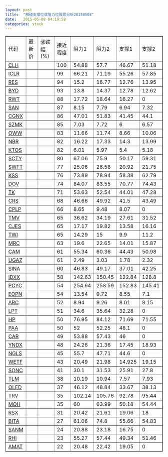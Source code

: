 ```yaml
---
layout: post
title:  "触碰支撑位或阻力位股票分析20150508"
date:   2015-05-08 04:19:58
categories: stock
---
```

<script type="text/javascript">
var stockList = []
stockList.push('gb_clh');
stockList.push('gb_iclr');
stockList.push('gb_res');
stockList.push('gb_byd');
stockList.push('gb_rwt');
stockList.push('gb_san');
stockList.push('gb_cgnx');
stockList.push('gb_szmk');
stockList.push('gb_oww');
stockList.push('gb_nbr');
stockList.push('gb_ktos');
stockList.push('gb_scty');
stockList.push('gb_swft');
stockList.push('gb_kss');
stockList.push('gb_dov');
stockList.push('gb_tk');
stockList.push('gb_crs');
stockList.push('gb_cplp');
stockList.push('gb_tmv');
stockList.push('gb_cjes');
stockList.push('gb_twi');
stockList.push('gb_mrc');
stockList.push('gb_cam');
stockList.push('gb_ugaz');
stockList.push('gb_sina');
stockList.push('gb_idxx');
stockList.push('gb_pcyc');
stockList.push('gb_eopn');
stockList.push('gb_arc');
stockList.push('gb_lpt');
stockList.push('gb_hp');
stockList.push('gb_paa');
stockList.push('gb_car');
stockList.push('gb_yndx');
stockList.push('gb_ngls');
stockList.push('gb_wetf');
stockList.push('gb_sonc');
stockList.push('gb_tlm');
stockList.push('gb_oled');
stockList.push('gb_trv');
stockList.push('gb_moh');
stockList.push('gb_rsx');
stockList.push('gb_bita');
stockList.push('gb_sanm');
stockList.push('gb_rhi');
stockList.push('gb_amat');
</script>
<table border="1">
 <tr>
 <td>代码</td>
 <td>最新价</td>
 <td>涨跌幅(%)</td>
 <td>接近程度</td>
 <td>阻力1</td>
 <td>阻力2</td>
 <td>支撑1</td>
 <td>支撑2</td>
</tr>
  <tr id="clh" class="red">
  <td><a href="http://stock.finance.sina.com.cn/usstock/quotes/CLH.html" target="_blank">CLH</a></td><td></td><td></td><td>100</td><td>54.88</td><td>57.7</td><td>46.67</td><td>51.18</td></tr>
  <tr id="iclr" class="red">
  <td><a href="http://stock.finance.sina.com.cn/usstock/quotes/ICLR.html" target="_blank">ICLR</a></td><td></td><td></td><td>99</td><td>66.21</td><td>71.19</td><td>55.26</td><td>57.85</td></tr>
  <tr id="res" class="red">
  <td><a href="http://stock.finance.sina.com.cn/usstock/quotes/RES.html" target="_blank">RES</a></td><td></td><td></td><td>94</td><td>15.2</td><td>16.77</td><td>12.76</td><td>13.95</td></tr>
  <tr id="byd" class="red">
  <td><a href="http://stock.finance.sina.com.cn/usstock/quotes/BYD.html" target="_blank">BYD</a></td><td></td><td></td><td>93</td><td>13.8</td><td>14.37</td><td>12.78</td><td>12.62</td></tr>
  <tr id="rwt" class="green">
  <td><a href="http://stock.finance.sina.com.cn/usstock/quotes/RWT.html" target="_blank">RWT</a></td><td></td><td></td><td>88</td><td>17.72</td><td>18.64</td><td>16.27</td><td>0</td></tr>
  <tr id="san" class="green">
  <td><a href="http://stock.finance.sina.com.cn/usstock/quotes/SAN.html" target="_blank">SAN</a></td><td></td><td></td><td>87</td><td>8.15</td><td>7.79</td><td>6.94</td><td>7.32</td></tr>
  <tr id="cgnx" class="red">
  <td><a href="http://stock.finance.sina.com.cn/usstock/quotes/CGNX.html" target="_blank">CGNX</a></td><td></td><td></td><td>86</td><td>47.01</td><td>51.83</td><td>41.45</td><td>44.1</td></tr>
  <tr id="szmk" class="green">
  <td><a href="http://stock.finance.sina.com.cn/usstock/quotes/SZMK.html" target="_blank">SZMK</a></td><td></td><td></td><td>85</td><td>7.03</td><td>7.72</td><td>6</td><td>6.57</td></tr>
  <tr id="oww" class="red">
  <td><a href="http://stock.finance.sina.com.cn/usstock/quotes/OWW.html" target="_blank">OWW</a></td><td></td><td></td><td>83</td><td>11.66</td><td>11.74</td><td>8.66</td><td>10.06</td></tr>
  <tr id="nbr" class="red">
  <td><a href="http://stock.finance.sina.com.cn/usstock/quotes/NBR.html" target="_blank">NBR</a></td><td></td><td></td><td>82</td><td>16.22</td><td>17.33</td><td>14.3</td><td>13.99</td></tr>
  <tr id="ktos" class="green">
  <td><a href="http://stock.finance.sina.com.cn/usstock/quotes/KTOS.html" target="_blank">KTOS</a></td><td></td><td></td><td>82</td><td>6.01</td><td>5.97</td><td>5.4</td><td>5.18</td></tr>
  <tr id="scty" class="green">
  <td><a href="http://stock.finance.sina.com.cn/usstock/quotes/SCTY.html" target="_blank">SCTY</a></td><td></td><td></td><td>80</td><td>67.06</td><td>75.9</td><td>50.17</td><td>59.31</td></tr>
  <tr id="swft" class="red">
  <td><a href="http://stock.finance.sina.com.cn/usstock/quotes/SWFT.html" target="_blank">SWFT</a></td><td></td><td></td><td>77</td><td>25.06</td><td>26.58</td><td>20.92</td><td>21.75</td></tr>
  <tr id="kss" class="red">
  <td><a href="http://stock.finance.sina.com.cn/usstock/quotes/KSS.html" target="_blank">KSS</a></td><td></td><td></td><td>76</td><td>73.89</td><td>78.94</td><td>58.38</td><td>62.79</td></tr>
  <tr id="dov" class="green">
  <td><a href="http://stock.finance.sina.com.cn/usstock/quotes/DOV.html" target="_blank">DOV</a></td><td></td><td></td><td>74</td><td>84.07</td><td>83.55</td><td>70.77</td><td>74.43</td></tr>
  <tr id="tk" class="green">
  <td><a href="http://stock.finance.sina.com.cn/usstock/quotes/TK.html" target="_blank">TK</a></td><td></td><td></td><td>71</td><td>53.63</td><td>52.54</td><td>44.01</td><td>47.28</td></tr>
  <tr id="crs" class="green">
  <td><a href="http://stock.finance.sina.com.cn/usstock/quotes/CRS.html" target="_blank">CRS</a></td><td></td><td></td><td>68</td><td>46.66</td><td>49.92</td><td>41.5</td><td>43.49</td></tr>
  <tr id="cplp" class="red">
  <td><a href="http://stock.finance.sina.com.cn/usstock/quotes/CPLP.html" target="_blank">CPLP</a></td><td></td><td></td><td>66</td><td>8.65</td><td>9.48</td><td>8.07</td><td>0</td></tr>
  <tr id="tmv" class="green">
  <td><a href="http://stock.finance.sina.com.cn/usstock/quotes/TMV.html" target="_blank">TMV</a></td><td></td><td></td><td>65</td><td>36.62</td><td>34.19</td><td>27.61</td><td>31.52</td></tr>
  <tr id="cjes" class="red">
  <td><a href="http://stock.finance.sina.com.cn/usstock/quotes/CJES.html" target="_blank">CJES</a></td><td></td><td></td><td>65</td><td>17.17</td><td>19.82</td><td>13.58</td><td>16.16</td></tr>
  <tr id="twi" class="green">
  <td><a href="http://stock.finance.sina.com.cn/usstock/quotes/TWI.html" target="_blank">TWI</a></td><td></td><td></td><td>65</td><td>14.29</td><td>15</td><td>9.9</td><td>11.2</td></tr>
  <tr id="mrc" class="green">
  <td><a href="http://stock.finance.sina.com.cn/usstock/quotes/MRC.html" target="_blank">MRC</a></td><td></td><td></td><td>63</td><td>19.6</td><td>22.65</td><td>14.01</td><td>15.87</td></tr>
  <tr id="cam" class="green">
  <td><a href="http://stock.finance.sina.com.cn/usstock/quotes/CAM.html" target="_blank">CAM</a></td><td></td><td></td><td>61</td><td>55.34</td><td>60.36</td><td>44.43</td><td>50.98</td></tr>
  <tr id="ugaz" class="red">
  <td><a href="http://stock.finance.sina.com.cn/usstock/quotes/UGAZ.html" target="_blank">UGAZ</a></td><td></td><td></td><td>61</td><td>2.49</td><td>3.03</td><td>1.78</td><td>2.32</td></tr>
  <tr id="sina" class="green">
  <td><a href="http://stock.finance.sina.com.cn/usstock/quotes/SINA.html" target="_blank">SINA</a></td><td></td><td></td><td>60</td><td>46.83</td><td>49.17</td><td>37.01</td><td>42.25</td></tr>
  <tr id="idxx" class="green">
  <td><a href="http://stock.finance.sina.com.cn/usstock/quotes/IDXX.html" target="_blank">IDXX</a></td><td></td><td></td><td>58</td><td>142.63</td><td>150.45</td><td>122.84</td><td>128.8</td></tr>
  <tr id="pcyc" class="green">
  <td><a href="http://stock.finance.sina.com.cn/usstock/quotes/PCYC.html" target="_blank">PCYC</a></td><td></td><td></td><td>54</td><td>254.64</td><td>258.59</td><td>152.83</td><td>145.41</td></tr>
  <tr id="eopn" class="green">
  <td><a href="http://stock.finance.sina.com.cn/usstock/quotes/EOPN.html" target="_blank">EOPN</a></td><td></td><td></td><td>54</td><td>13.54</td><td>9.72</td><td>8.55</td><td>7.1</td></tr>
  <tr id="arc" class="green">
  <td><a href="http://stock.finance.sina.com.cn/usstock/quotes/ARC.html" target="_blank">ARC</a></td><td></td><td></td><td>52</td><td>8.94</td><td>9.26</td><td>8.01</td><td>8.15</td></tr>
  <tr id="lpt" class="red">
  <td><a href="http://stock.finance.sina.com.cn/usstock/quotes/LPT.html" target="_blank">LPT</a></td><td></td><td></td><td>51</td><td>34.6</td><td>35.64</td><td>32.28</td><td>0</td></tr>
  <tr id="hp" class="red">
  <td><a href="http://stock.finance.sina.com.cn/usstock/quotes/HP.html" target="_blank">HP</a></td><td></td><td></td><td>50</td><td>76.95</td><td>84.12</td><td>71.69</td><td>71.55</td></tr>
  <tr id="paa" class="green">
  <td><a href="http://stock.finance.sina.com.cn/usstock/quotes/PAA.html" target="_blank">PAA</a></td><td></td><td></td><td>50</td><td>52</td><td>52.25</td><td>48.1</td><td>0</td></tr>
  <tr id="car" class="red">
  <td><a href="http://stock.finance.sina.com.cn/usstock/quotes/CAR.html" target="_blank">CAR</a></td><td></td><td></td><td>49</td><td>53.88</td><td>57.43</td><td>46</td><td>0</td></tr>
  <tr id="yndx" class="green">
  <td><a href="http://stock.finance.sina.com.cn/usstock/quotes/YNDX.html" target="_blank">YNDX</a></td><td></td><td></td><td>48</td><td>24.26</td><td>21.36</td><td>17.45</td><td>18.93</td></tr>
  <tr id="ngls" class="green">
  <td><a href="http://stock.finance.sina.com.cn/usstock/quotes/NGLS.html" target="_blank">NGLS</a></td><td></td><td></td><td>45</td><td>55.7</td><td>47.71</td><td>44.6</td><td>0</td></tr>
  <tr id="wetf" class="green">
  <td><a href="http://stock.finance.sina.com.cn/usstock/quotes/WETF.html" target="_blank">WETF</a></td><td></td><td></td><td>43</td><td>20.49</td><td>21.98</td><td>14.925</td><td>19.15</td></tr>
  <tr id="sonc" class="green">
  <td><a href="http://stock.finance.sina.com.cn/usstock/quotes/SONC.html" target="_blank">SONC</a></td><td></td><td></td><td>41</td><td>30.1</td><td>31.53</td><td>25.91</td><td>27.8</td></tr>
  <tr id="tlm" class="green">
  <td><a href="http://stock.finance.sina.com.cn/usstock/quotes/TLM.html" target="_blank">TLM</a></td><td></td><td></td><td>38</td><td>10.19</td><td>10.94</td><td>7.57</td><td>7.93</td></tr>
  <tr id="oled" class="red">
  <td><a href="http://stock.finance.sina.com.cn/usstock/quotes/OLED.html" target="_blank">OLED</a></td><td></td><td></td><td>37</td><td>46.12</td><td>48.84</td><td>33.67</td><td>38.13</td></tr>
  <tr id="trv" class="green">
  <td><a href="http://stock.finance.sina.com.cn/usstock/quotes/TRV.html" target="_blank">TRV</a></td><td></td><td></td><td>35</td><td>102.14</td><td>105.76</td><td>92.78</td><td>95.44</td></tr>
  <tr id="moh" class="red">
  <td><a href="http://stock.finance.sina.com.cn/usstock/quotes/MOH.html" target="_blank">MOH</a></td><td></td><td></td><td>35</td><td>60</td><td>63.99</td><td>50.18</td><td>54.44</td></tr>
  <tr id="rsx" class="red">
  <td><a href="http://stock.finance.sina.com.cn/usstock/quotes/RSX.html" target="_blank">RSX</a></td><td></td><td></td><td>31</td><td>20.42</td><td>21.61</td><td>19.06</td><td>18</td></tr>
  <tr id="bita" class="red">
  <td><a href="http://stock.finance.sina.com.cn/usstock/quotes/BITA.html" target="_blank">BITA</a></td><td></td><td></td><td>27</td><td>61.06</td><td>74.8</td><td>55.66</td><td>54.83</td></tr>
  <tr id="sanm" class="green">
  <td><a href="http://stock.finance.sina.com.cn/usstock/quotes/SANM.html" target="_blank">SANM</a></td><td></td><td></td><td>24</td><td>20.88</td><td>23.18</td><td>16.75</td><td>0</td></tr>
  <tr id="rhi" class="green">
  <td><a href="http://stock.finance.sina.com.cn/usstock/quotes/RHI.html" target="_blank">RHI</a></td><td></td><td></td><td>23</td><td>55.27</td><td>57.44</td><td>49.34</td><td>51.46</td></tr>
  <tr id="amat" class="green">
  <td><a href="http://stock.finance.sina.com.cn/usstock/quotes/AMAT.html" target="_blank">AMAT</a></td><td></td><td></td><td>22</td><td>20.48</td><td>22.42</td><td>19.05</td><td>0</td></tr>
</table>
